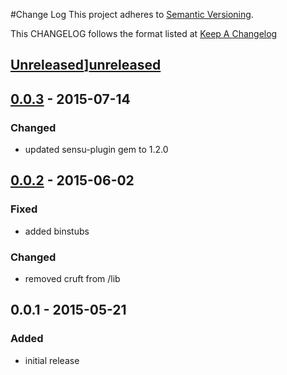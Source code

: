 #Change Log
This project adheres to [Semantic Versioning](http://semver.org/).

This CHANGELOG follows the format listed at [Keep A Changelog](http://keepachangelog.com/)

## [Unreleased]][unreleased]

## [0.0.3] - 2015-07-14
### Changed
- updated sensu-plugin gem to 1.2.0

## [0.0.2] - 2015-06-02
### Fixed
- added binstubs

### Changed
- removed cruft from /lib

## 0.0.1 - 2015-05-21
### Added
- initial release

[Unreleased]: https://github.com/sensu-plugins/sensu-plugins-entropy-checks/compare/0.0.3...HEAD
[0.0.3]: https://github.com/sensu-plugins/sensu-plugins-entropy-checks/compare/0.0.2...0.0.3
[0.0.2]: https://github.com/sensu-plugins/sensu-plugins-entropy-checks/compare/0.0.1...0.0.2
